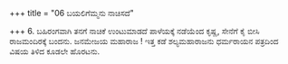 +++
title = "06 ಬಯಲಿಗೆಮ್ಮನು ನಾಚಿಸದೆ"

+++
6. ಬಹಿರಂಗವಾಗಿ ತನಗೆ ನಾಚಿಕೆ ಉಂಟುಮಾಡದೆ ಪಾಳೆಯಕ್ಕೆ ನಡೆಯೆಂದ  ಕೃಷ್ಣ, ಸೇನೆಗೆ ಕೈ ಬೀಸಿ ರಾಜಮಂದಿರಕ್ಕೆ ಬಂದನು. ಜನಮೇಜಯ ಮಹಾರಾಜ ! ಇತ್ತ ಕಡೆ ಶಲ್ಯಮಹಾರಾಜನು ಧರ್ಮರಾಯನ ಪತ್ರದಿಂದ ವಿಷಯ ತಿಳಿದ ಕೂಡಲೇ ಹೊರಟನು.